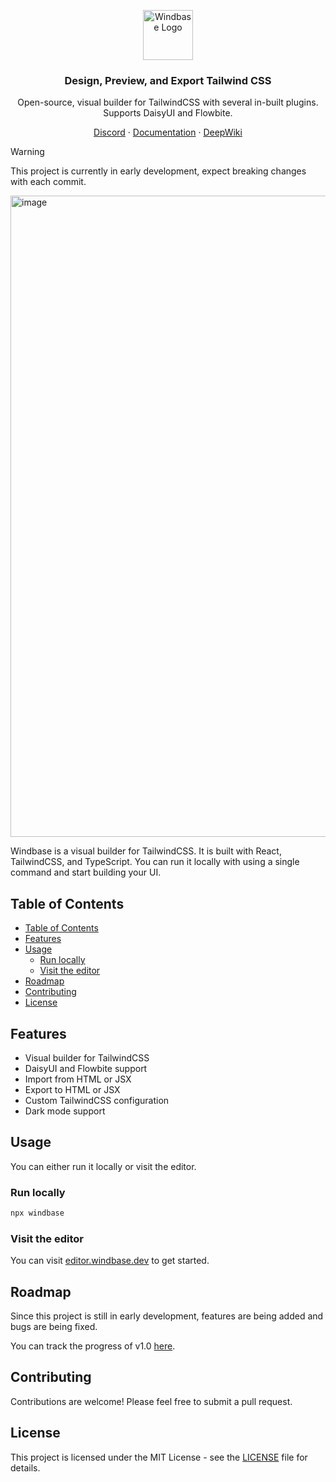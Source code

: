 <p align="center">
  <a href="https://github.com/windbase/windbase">
    <img src="./windbase.svg" width="80px" alt="Windbase Logo" />
  </a>
</p>

<h3 align="center">
  Design, Preview, and Export Tailwind CSS
</h3>
<p align="center">
Open-source, visual builder for TailwindCSS with several in-built plugins. Supports DaisyUI and Flowbite.
</p>

<p align="center"><a href="https://discord.gg/wHMpedAzhT">Discord</a> · <a href="https://docs.windbase.dev">Documentation</a> · <a href="https://deepwiki.com/windbase/windbase">DeepWiki</a></p>

> [!WARNING]
> This project is currently in early development, expect breaking changes with each commit.

<img width="1026" alt="image" src="https://github.com/user-attachments/assets/48d0df66-ad08-4a54-a543-4cbc124fad39" />

Windbase is a visual builder for TailwindCSS. It is built with React, TailwindCSS, and TypeScript. You can 
run it locally with using a single command and start building your UI.

## Table of Contents

- [Table of Contents](#table-of-contents)
- [Features](#features)
- [Usage](#usage)
  - [Run locally](#run-locally)
  - [Visit the editor](#visit-the-editor)
- [Roadmap](#roadmap)
- [Contributing](#contributing)
- [License](#license)

## Features

- Visual builder for TailwindCSS
- DaisyUI and Flowbite support
- Import from HTML or JSX
- Export to HTML or JSX
- Custom TailwindCSS configuration
- Dark mode support

## Usage

You can either run it locally or visit the editor.

### Run locally

```bash
npx windbase
```

### Visit the editor

You can visit [editor.windbase.dev](https://editor.windbase.dev) to get started.

## Roadmap

Since this project is still in early development, features are being added and bugs are being fixed.

You can track the progress of v1.0 [here](https://github.com/windbase/windbase/milestone/1).

## Contributing

Contributions are welcome! Please feel free to submit a pull request.

## License

This project is licensed under the MIT License - see the [LICENSE](LICENSE) file for details.
